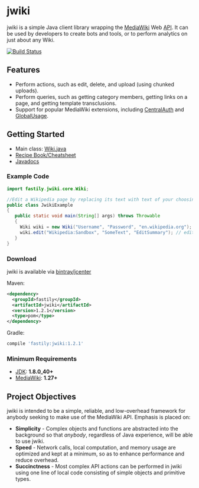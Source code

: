 # jwiki
jwiki is a simple Java client library wrapping the [MediaWiki](https://www.mediawiki.org/wiki/MediaWiki) Web [API](https://www.mediawiki.org/wiki/API:Main_page).  It can be used by developers to create bots and tools, or to perform analytics on just about any Wiki.

[![Build Status](https://travis-ci.org/fastily/jwiki.svg?branch=master)](https://travis-ci.org/fastily/jwiki)

## Features
* Perform actions, such as edit, delete, and upload (using chunked uploads).
* Perform queries, such as getting category members, getting links on a page, and getting template transclusions.
* Support for popular MediaWiki extensions, including [CentralAuth](https://www.mediawiki.org/wiki/Extension:CentralAuth) and [GlobalUsage](https://www.mediawiki.org/wiki/Extension:GlobalUsage).

## Getting Started
* Main class: [Wiki.java](https://github.com/fastily/jwiki/blob/master/src/main/java/fastily/jwiki/core/Wiki.java)
* [Recipe Book/Cheatsheet](https://github.com/fastily/jwiki/wiki/Recipe-Book)
* [Javadocs](https://fastily.github.io/jwiki/docs/jwiki/)

### Example Code
```java
import fastily.jwiki.core.Wiki;

//Edit a Wikipedia page by replacing its text with text of your choosing.
public class JwikiExample
{
   public static void main(String[] args) throws Throwable
   {
     Wiki wiki = new Wiki("Username", "Password", "en.wikipedia.org"); // login
     wiki.edit("Wikipedia:Sandbox", "SomeText", "EditSummary"); // edit
   }
}
```

### Download
jwiki is available via [bintray/jcenter](https://bintray.com/fastily/maven/jwiki)

Maven:
```xml
<dependency>
  <groupId>fastily</groupId>
  <artifactId>jwiki</artifactId>
  <version>1.2.1</version>
  <type>pom</type>
</dependency>
```

Gradle:
```groovy
compile 'fastily:jwiki:1.2.1'
```

### Minimum Requirements
* [JDK](https://www.oracle.com/technetwork/java/javase/downloads/jdk8-downloads-2133151.html): **1.8.0_40+**
* [MediaWiki](https://www.mediawiki.org/wiki/MediaWiki): **1.27+**

## Project Objectives
jwiki is intended to be a simple, reliable, and low-overhead framework for anybody seeking to make use of the MediaWiki API.  Emphasis is placed on:

* **Simplicity** - Complex objects and functions are abstracted into the background so that _anybody_, regardless of Java experience, will be able to use jwiki.
* **Speed** - Network calls, local computation, and memory usage are optimized and kept at a minimum, so as to enhance performance and reduce overhead.
* **Succinctness** - Most complex API actions can be performed in jwiki using one line of local code consisting of simple objects and primitive types.